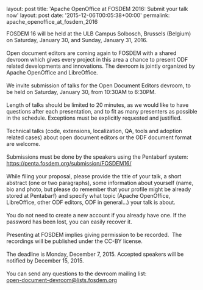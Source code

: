 layout: post
title: 'Apache OpenOffice at FOSDEM 2016: Submit your talk now'
layout: post
date: '2015-12-06T00:05:38+00:00'
permalink: apache_openoffice_at_fosdem_2016

FOSDEM 16 will be held at the ULB Campus Solbosch, Brussels (Belgium) on Saturday, January 30, and Sunday, January 31, 2016.<br /><br />Open document editors are coming again to FOSDEM with a shared devroom which gives every project in this area a chance to present ODF related developments and innovations. The devroom is jointly organized by Apache OpenOffice and LibreOffice.<br /><br />We invite submission of talks for the Open Document Editors devroom, to be held on Saturday, January 30, from 10:30AM to 6:30PM.<br /><br />Length of talks should be limited to 20 minutes, as we would like to have questions after each presentation, and to fit as many presenters as possible in the schedule. Exceptions must be explicitly requested and justified.<br /><br />Technical talks (code, extensions, localization, QA, tools and adoption related cases) about open document editors or the ODF document format are welcome.<br /><br />Submissions must be done by the speakers using the Pentabarf system:<br /><a href="https://penta.fosdem.org/submission/FOSDEM16/">https://penta.fosdem.org/submission/FOSDEM16/</a><br /><br />While filing your proposal, please provide the title of your talk, a short abstract (one or two paragraphs), some information about yourself (name, bio and photo, but please do remember that your profile might be already stored at Pentabarf) and specify what topic (Apache OpenOffice, LibreOffice, other ODF editors, ODF in general...) your talk is about.<br /><br />You do not need to create a new account if you already have one. If the password has been lost, you can easily recover it.<br /><br />Presenting at FOSDEM implies giving permission to be recorded.&nbsp; The recordings will be published under the CC-BY license.<br /><br />The deadline is Monday, December 7, 2015. Accepted speakers will be notified by December 15, 2015.<br /><br />You can send any questions to the devroom mailing list:<br />open-document-devroom@lists.fosdem.org<br /><br />
